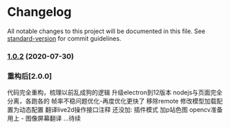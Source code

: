 # Changelog

All notable changes to this project will be documented in this file. See [standard-version](https://github.com/conventional-changelog/standard-version) for commit guidelines.

### [1.0.2](https://github.com/LikeNeko/L2dPetForMac/compare/v1.0.0...v1.0.2) (2020-07-30)


### 重构后[2.0.0]

代码完全重构，梳理以前乱成狗的逻辑
升级electron到12版本
nodejs与页面完全分离，各跑各的
帧率不稳问题优化-再度优化更快了
移除remote
修改模型加载配置为动态配置
翻译live2d操作接口注释
还没加:
插件模式
加p站色图
opencv准备用上 - 图像屏幕翻译
...待续